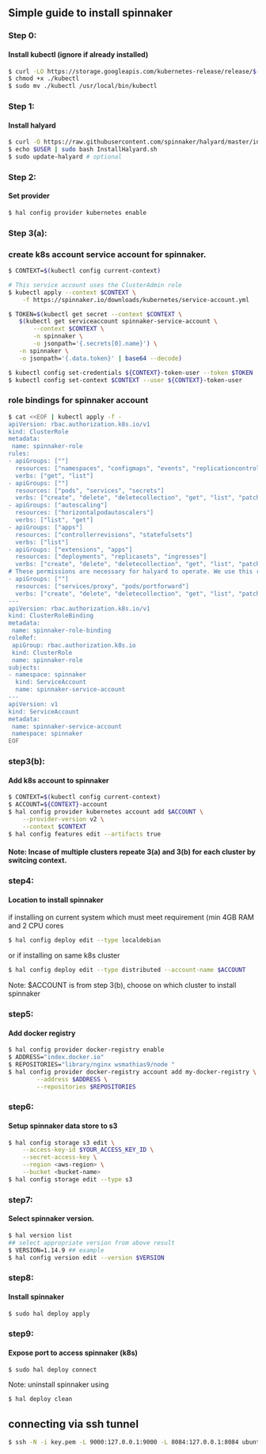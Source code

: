 ## Simple guide to install spinnaker

### Step 0:
#### Install kubectl (ignore if already installed)
```bash
$ curl -LO https://storage.googleapis.com/kubernetes-release/release/$(curl -s https://storage.googleapis.com/kubernetes-release/release/stable.txt)/bin/linux/amd64/kubectl
$ chmod +x ./kubectl
$ sudo mv ./kubectl /usr/local/bin/kubectl
```

### Step 1:
#### Install halyard
```bash
$ curl -O https://raw.githubusercontent.com/spinnaker/halyard/master/install/debian/InstallHalyard.sh
$ echo $USER | sudo bash InstallHalyard.sh
$ sudo update-halyard # optional
```

### Step 2:
#### Set provider
```bash
$ hal config provider kubernetes enable
```

### Step 3(a):
### create k8s account service account for spinnaker.
````bash
$ CONTEXT=$(kubectl config current-context)

# This service account uses the ClusterAdmin role
$ kubectl apply --context $CONTEXT \
    -f https://spinnaker.io/downloads/kubernetes/service-account.yml

$ TOKEN=$(kubectl get secret --context $CONTEXT \
   $(kubectl get serviceaccount spinnaker-service-account \
       --context $CONTEXT \
       -n spinnaker \
       -o jsonpath='{.secrets[0].name}') \
   -n spinnaker \
   -o jsonpath='{.data.token}' | base64 --decode)

$ kubectl config set-credentials ${CONTEXT}-token-user --token $TOKEN
$ kubectl config set-context $CONTEXT --user ${CONTEXT}-token-user
````
### role bindings for spinnaker account
````bash
$ cat <<EOF | kubectl apply -f -
apiVersion: rbac.authorization.k8s.io/v1
kind: ClusterRole
metadata:
 name: spinnaker-role
rules:
- apiGroups: [""]
  resources: ["namespaces", "configmaps", "events", "replicationcontrollers", "serviceaccounts", "pods/log"]
  verbs: ["get", "list"]
- apiGroups: [""]
  resources: ["pods", "services", "secrets"]
  verbs: ["create", "delete", "deletecollection", "get", "list", "patch", "update", "watch"]
- apiGroups: ["autoscaling"]
  resources: ["horizontalpodautoscalers"]
  verbs: ["list", "get"]
- apiGroups: ["apps"]
  resources: ["controllerrevisions", "statefulsets"]
  verbs: ["list"]
- apiGroups: ["extensions", "apps"]
  resources: ["deployments", "replicasets", "ingresses"]
  verbs: ["create", "delete", "deletecollection", "get", "list", "patch", "update", "watch"]
# These permissions are necessary for halyard to operate. We use this role also to deploy Spinnaker itself.
- apiGroups: [""]
  resources: ["services/proxy", "pods/portforward"]
  verbs: ["create", "delete", "deletecollection", "get", "list", "patch", "update", "watch"]
---
apiVersion: rbac.authorization.k8s.io/v1
kind: ClusterRoleBinding
metadata:
 name: spinnaker-role-binding
roleRef:
 apiGroup: rbac.authorization.k8s.io
 kind: ClusterRole
 name: spinnaker-role
subjects:
- namespace: spinnaker
  kind: ServiceAccount
  name: spinnaker-service-account
---
apiVersion: v1
kind: ServiceAccount
metadata:
 name: spinnaker-service-account
 namespace: spinnaker
EOF
````

### step3(b):
#### Add k8s account to spinnaker
```bash
$ CONTEXT=$(kubectl config current-context)
$ ACCOUNT=${CONTEXT}-account
$ hal config provider kubernetes account add $ACCOUNT \
    --provider-version v2 \
    --context $CONTEXT
$ hal config features edit --artifacts true
```
#### Note: Incase of multiple clusters repeate 3(a) and 3(b) for each cluster by switcing context.

### step4:
#### Location to install spinnaker
if installing on current system which must meet requirement  (min 4GB RAM and 2 CPU cores
```bash
$ hal config deploy edit --type localdebian
```
or if installing on same k8s cluster
```bash
$ hal config deploy edit --type distributed --account-name $ACCOUNT
```
Note: $ACCOUNT is from step 3(b), choose on which cluster to install spinnaker

### step5:
#### Add docker registry
```bash
$ hal config provider docker-registry enable
$ ADDRESS="index.docker.io"
$ REPOSITORIES="library/nginx wsmathias9/node "
$ hal config provider docker-registry account add my-docker-registry \
        --address $ADDRESS \
        --repositories $REPOSITORIES
```

### step6:
#### Setup spinnaker data store to s3
```bash
$ hal config storage s3 edit \
    --access-key-id $YOUR_ACCESS_KEY_ID \
    --secret-access-key \
    --region <aws-region> \
    --bucket <bucket-name>
$ hal config storage edit --type s3
```

### step7:
#### Select spinnaker version.
```bash
$ hal version list
## select appropriate version from above result
$ VERSION=1.14.9 ## example
$ hal config version edit --version $VERSION
```
### step8:
#### Install spinnaker
```bash
$ sudo hal deploy apply
```

### step9:
#### Expose port to access spinnaker (k8s)
```sh
$ sudo hal deploy connect
```

Note: uninstall spinnaker using 
````bash
$ hal deploy clean
````

## connecting via ssh tunnel

```sh
$ ssh -N -i key.pem -L 9000:127.0.0.1:9000 -L 8084:127.0.0.1:8084 ubuntu@xx.xx.xx.xx
```
